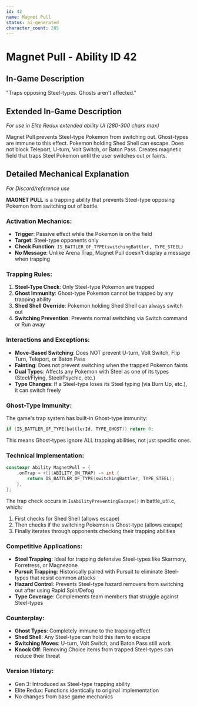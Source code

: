 ```yaml
---
id: 42
name: Magnet Pull
status: ai-generated
character_count: 285
---
```


# Magnet Pull - Ability ID 42

## In-Game Description
"Traps opposing Steel-types. Ghosts aren't affected."

## Extended In-Game Description
*For use in Elite Redux extended ability UI (280-300 chars max)*

Magnet Pull prevents Steel-type Pokemon from switching out. Ghost-types are immune to this effect. Pokemon holding Shed Shell can escape. Does not block Teleport, U-turn, Volt Switch, or Baton Pass. Creates magnetic field that traps Steel Pokemon until the user switches out or faints.

## Detailed Mechanical Explanation
*For Discord/reference use*

**MAGNET PULL** is a trapping ability that prevents Steel-type opposing Pokemon from switching out of battle.

### Activation Mechanics:
- **Trigger**: Passive effect while the Pokemon is on the field
- **Target**: Steel-type opponents only
- **Check Function**: `IS_BATTLER_OF_TYPE(switchingBattler, TYPE_STEEL)`
- **No Message**: Unlike Arena Trap, Magnet Pull doesn't display a message when trapping

### Trapping Rules:
1. **Steel-Type Check**: Only Steel-type Pokemon are trapped
2. **Ghost Immunity**: Ghost-type Pokemon cannot be trapped by any trapping ability
3. **Shed Shell Override**: Pokemon holding Shed Shell can always switch out
4. **Switching Prevention**: Prevents normal switching via Switch command or Run away

### Interactions and Exceptions:
- **Move-Based Switching**: Does NOT prevent U-turn, Volt Switch, Flip Turn, Teleport, or Baton Pass
- **Fainting**: Does not prevent switching when the trapped Pokemon faints
- **Dual Types**: Affects any Pokemon with Steel as one of its types (Steel/Flying, Steel/Psychic, etc.)
- **Type Changes**: If a Steel-type loses its Steel typing (via Burn Up, etc.), it can switch freely

### Ghost-Type Immunity:
The game's trap system has built-in Ghost-type immunity:
```c
if (IS_BATTLER_OF_TYPE(battlerId, TYPE_GHOST)) return 0;
```
This means Ghost-types ignore ALL trapping abilities, not just specific ones.

### Technical Implementation:
```c
constexpr Ability MagnetPull = {
    .onTrap = +[](ABILITY_ON_TRAP) -> int { 
        return IS_BATTLER_OF_TYPE(switchingBattler, TYPE_STEEL); 
    },
};
```

The trap check occurs in `IsAbilityPreventingEscape()` in battle_util.c, which:
1. First checks for Shed Shell (allows escape)
2. Then checks if the switching Pokemon is Ghost-type (allows escape)
3. Finally iterates through opponents checking their trapping abilities

### Competitive Applications:
- **Steel Trapping**: Ideal for trapping defensive Steel-types like Skarmory, Forretress, or Magnezone
- **Pursuit Trapping**: Historically paired with Pursuit to eliminate Steel-types that resist common attacks
- **Hazard Control**: Prevents Steel-type hazard removers from switching out after using Rapid Spin/Defog
- **Type Coverage**: Complements team members that struggle against Steel-types

### Counterplay:
- **Ghost Types**: Completely immune to the trapping effect
- **Shed Shell**: Any Steel-type can hold this item to escape
- **Switching Moves**: U-turn, Volt Switch, and Baton Pass still work
- **Knock Off**: Removing Choice items from trapped Steel-types can reduce their threat

### Version History:
- Gen 3: Introduced as Steel-type trapping ability
- Elite Redux: Functions identically to original implementation
- No changes from base game mechanics